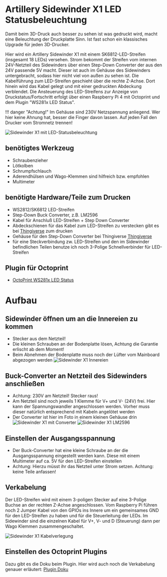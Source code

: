 # Artillery Sidewinder X1 LED Statusbeleuchtung
Damit beim 3D-Druck auch besser zu sehen ist was gedruckt wird, macht eine Beleuchtung der Druckplatte Sinn. Ist fast schon ein klassisches Upgrade für jeden 3D-Drucker.

Hier wird ein Artillery Sidewinder X1 mit einem SK6812-LED-Streifen (insgesamt 18 LEDs) versehen. Strom bekommt der Streifen vom internen 24V-Netzteil des Sidewinders über einen Step-Down Converter der aus den 24V passende 5V macht. Dieser ist auch im Gehäuse des Sidewinders untergebracht, sodass hier nicht viel von außen zu sehen ist.
Die Kabelführung zum LED-Streifen geschieht über die rechte Z-Achse. Dort hinein wird das Kabel gelegt und mit einer gedruckten Abdeckung verblendet. Die Ansteuerung des LED-Streifens zur Anzeige von Druckstatus/Fortschritt erfolgt über einen Raspberry Pi 4 mit Octoprint und dem Plugin "WS281x LED Status".

!!! danger "Achtung!" 
    Im Gehäuse sind 230V Netzspannung anliegend. Wer hier keine Ahnung hat, besser die Finger davon lassen. Auf jeden Fall den Drucker vom Stromnetz trennen!


![Sidewinder X1 mit LED-Statusbeleuchtung](../img/sidewinderx1-led-finish.jpg)

## benötigtes Werkzeug
* Schraubenzieher
* Lötkolben
* Schrumpfschlauch
* Aderendhülsen und Wago-Klemmen sind hilfreich bzw. empfohlen
* Multimeter

## benötigte Hardware/Teile zum Drucken
* WS2812/SK6812 LED-Streifen
* Step-Down Buck Converter, z.B. LM2596
* Kabel für Anschluß LED-Streifen + Step Down Converter
* Abdeckschienen für das Kabel zum LED-Streifen zu verstecken gibt es bei [Thingiverse](https://www.thingiverse.com/thing:4478369) zum drucken
* Gehäuse für den Step-Down Converter bei Thingiverse [Thingiverse](https://www.thingiverse.com/thing:1968276)
* für eine Steckverbindung zw. LED-Streifen und den im Sidewinder befindlichen Teilen benutze ich noch 3-Polige Schnellverbinder für LED-Streifen

## Plugin für Octoprint
* [OctoPrint WS281x LED Status](https://github.com/cp2004/OctoPrint-WS281x_LED_Status)

# Aufbau
## Sidewinder öffnen um an die Innereien zu kommen
* Stecker aus dem Netzteil!
* Die kleinen Schrauben an der Bodenplatte lösen, Achtung die Garantie erlischt ab dem Moment!
* Beim Abnehmen der Bodenplatte muss noch der Lüfter vom Mainboard abgezogen werden
![Sidewinder X1 Innereien](../img/sidewinderx1-offen.jpg)
## Buck-Converter an Netzteil des Sidewinders anschließen
* Achtung: 230V am Netzteil! Stecker raus!
* Am Netzteil sind noch jeweils 1 Klemme für V+ und V- (24V) frei. Hier kann der Spannungswandler angeschlossen werden. Vorher muss dieser natürlich entsprechend mit Kabeln angelötet werden
* Der Converter ist hier im Foto in einem kleinen Gehäuse drin
![Sidewinder X1 mit Converter](../img/sidewinderx1-buck-converter.jpg)
![Sidewinder X1 LM2596](../img/sidewinderx1-LM2596.jpg)
## Einstellen der Ausgangsspannung 
* Der Buck-Converter hat eine kleine Schraube an der die Ausgangsspannung eingestellt werden kann. Diese mit einem Multimeter auf ca. 5V für den LED-Streifen einstellen
* Achtung: Hierzu müsst ihr das Netzteil unter Strom setzen. Achtung: keine Teile anfassen!

## Verkabelung
Der LED-Streifen wird mit einem 3-poligen Stecker auf eine 3-Polige Buchse an der rechten Z-Achse angeschlossen. Vom Raspberry Pi führen noch 2 Jumper Kabel von den GPIOs ins Innere um ein gemeinsames GND für den LED-Streifen zu haben und für die Steuerleitung der LEDs. 
Im Sidewinder sind die einzelnen Kabel für V+, V- und D (Steuerung) dann per Wago Klemmen zusammengeschaltet.

![Sidewinder X1 Kabelverlegung](../img/sidewinderx1-kabelverlegung.jpg)

## Einstellen des Octoprint Plugins
Dazu gibt es die Doku beim Plugin. Hier wird auch noch die Verkabelung genauer erläutert:
[Plugin Doku](https://cp2004.gitbook.io/ws281x-led-status/)
